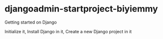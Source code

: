 # djangoadmin-startproject-biyiemmy
Getting started on Django

Initialize it, 
Install Django in it,
Create a new Django project in it
